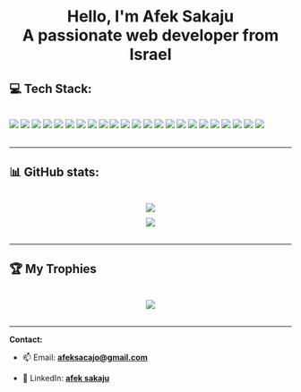 <h1 align="center">Hello, I'm Afek Sakaju</br> A passionate web developer from Israel </br>
</h1>

## 💻 Tech Stack:

</br>

<div>
   <img src="https://img.shields.io/badge/javascript-%23323330.svg?style=for-the-badge&logo=javascript&logoColor=%23F7DF1E">
   <img src="https://img.shields.io/badge/typescript-%23007ACC.svg?style=for-the-badge&logo=typescript&logoColor=white">
   <img src="https://img.shields.io/badge/css3-%231572B6.svg?style=for-the-badge&logo=css3&logoColor=white">
   <img src="https://img.shields.io/badge/html5-%23E34F26.svg?style=for-the-badge&logo=html5&logoColor=white">
   <img src="https://img.shields.io/badge/markdown-%23000000.svg?style=for-the-badge&logo=markdown&logoColor=white">
   <img src="https://img.shields.io/badge/express.js-%23404d59.svg?style=for-the-badge&logo=express&logoColor=%2361DAFB">
   <img src="https://img.shields.io/badge/JWT-black?style=for-the-badge&logo=JSON%20web%20tokens">
   <img src="https://img.shields.io/badge/jquery-%230769AD.svg?style=for-the-badge&logo=jquery&logoColor=white">
   <img src="https://img.shields.io/badge/MUI-%230081CB.svg?style=for-the-badge&logo=material-ui&logoColor=white">
   <img src="https://img.shields.io/badge/node.js-6DA55F?style=for-the-badge&logo=node.js&logoColor=white">
   <img src="https://img.shields.io/badge/NPM-%23000000.svg?style=for-the-badge&logo=npm&logoColor=white">
   <img src="https://img.shields.io/badge/react-%2320232a.svg?style=for-the-badge&logo=react&logoColor=%2361DAFB">
   <img src="https://img.shields.io/badge/React_Router-CA4245?style=for-the-badge&logo=react-router&logoColor=white">
   <img src="https://img.shields.io/badge/redux-%23593d88.svg?style=for-the-badge&logo=redux&logoColor=white">
   <img src="https://img.shields.io/badge/SASS-hotpink.svg?style=for-the-badge&logo=SASS&logoColor=white">
   <img src="https://img.shields.io/badge/styled--components-DB7093?style=for-the-badge&logo=styled-components&logoColor=white">
   <img src="https://img.shields.io/badge/webpack-%238DD6F9.svg?style=for-the-badge&logo=webpack&logoColor=black">
   <img src="https://img.shields.io/badge/MongoDB-%234ea94b.svg?style=for-the-badge&logo=mongodb&logoColor=white">
   <img src="https://img.shields.io/badge/ESLint-4B3263?style=for-the-badge&logo=eslint&logoColor=white">
   <img src="https://img.shields.io/badge/Postman-FF6C37?style=for-the-badge&logo=postman&logoColor=white">
   <img src="https://img.shields.io/badge/jira-%230A0FFF.svg?style=for-the-badge&logo=jira&logoColor=white">
   <img src="https://img.shields.io/badge/Babel-F9DC3e?style=for-the-badge&logo=babel&logoColor=black">
   <img src="https://img.shields.io/badge/-Swagger-%23Clojure?style=for-the-badge&logo=swagger&logoColor=white">
</div>

</br>

---

## 📊 GitHub stats:

</br>

<div align="center">
   <img src="https://github-readme-stats.vercel.app/api?username=afekTheMiniLearner&theme=gruvbox&hide_border=false&hide=issues,contribs&hide_rank=true" style="margin-bottom: 10px;">
</div>

<div align="center">
   <img src="https://github-readme-stats.vercel.app/api/top-langs/?username=afekTheMiniLearner&theme=gruvbox&hide_border=false&include_all_commits=true&count_private=false&layout=compact">
</div>
</br>

---

## 🏆 My Trophies

</br>

<div align="center">
   <img src="https://github-profile-trophy.vercel.app/?username=afekTheMiniLearner&theme=gruvbox&no-frame=false&no-bg=false&column=3&row=1">
</div>
</br>

---

**Contact:**

-   📫 Email: **afeksacajo@gmail.com**

-   💌 LinkedIn: **[afek sakaju](https://www.linkedin.com/in/afeksa/)**
